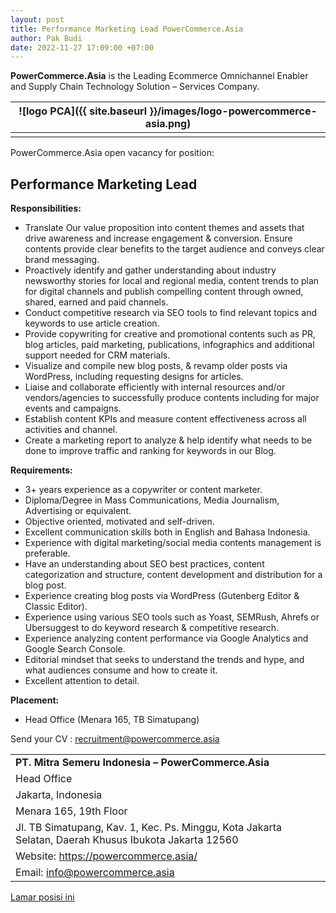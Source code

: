 ```yaml
---
layout: post
title: Performance Marketing Lead PowerCommerce.Asia
author: Pak Budi
date: 2022-11-27 17:09:00 +07:00
---
```


**PowerCommerce.Asia** is the Leading Ecommerce Omnichannel Enabler and Supply Chain Technology Solution – Services Company.

| ![logo PCA]({{ site.baseurl }}/images/logo-powercommerce-asia.png) |
|---|
|  |
 
PowerCommerce.Asia open vacancy for position:

## Performance Marketing Lead ##

**Responsibilities:**

* Translate Our value proposition into content themes and assets that drive awareness and increase engagement & conversion. Ensure contents provide clear benefits to the target audience and conveys clear brand messaging.
* Proactively identify and gather understanding about industry newsworthy stories for local and regional media, content trends to plan for digital channels and publish compelling content through owned, shared, earned and paid channels.
* Conduct competitive research via SEO tools to find relevant topics and keywords to use article creation.
* Provide copywriting for creative and promotional contents such as PR, blog articles, paid marketing, publications, infographics and additional support needed for CRM materials.
* Visualize and compile new blog posts, & revamp older posts via WordPress, including requesting designs for articles.
* Liaise and collaborate efficiently with internal resources and/or vendors/agencies to successfully produce contents including for major events and campaigns.
* Establish content KPIs and measure content effectiveness across all activities and channel.
* Create a marketing report to analyze & help identify what needs to be done to improve traffic and ranking for keywords in our Blog.

**Requirements:**

* 3+ years experience as a copywriter or content marketer.
* Diploma/Degree in Mass Communications, Media Journalism, Advertising or equivalent.
* Objective oriented, motivated and self-driven.
* Excellent communication skills both in English and Bahasa Indonesia.
* Experience with digital marketing/social media contents management is preferable.
* Have an understanding about SEO best practices, content categorization and structure, content development and distribution for a blog post.
* Experience creating blog posts via WordPress (Gutenberg Editor & Classic Editor).
* Experience using various SEO tools such as Yoast, SEMRush, Ahrefs or Ubersuggest to do keyword research & competitive research.
* Experience analyzing content performance via Google Analytics and Google Search Console.
* Editorial mindset that seeks to understand the trends and hype, and what audiences consume and how to create it.
* Excellent attention to detail.

**Placement:**

* Head Office (Menara 165, TB Simatupang)

Send your CV : [recruitment@powercommerce.asia](mailto:recruitment@powercommerce.asia)

| |
|---|
| **PT. Mitra Semeru Indonesia – PowerCommerce.Asia** |
| Head Office |
| Jakarta, Indonesia |
| Menara 165, 19th Floor |
| Jl. TB Simatupang, Kav. 1, Kec. Ps. Minggu, Kota Jakarta Selatan, Daerah Khusus Ibukota Jakarta 12560 |
| Website: https://powercommerce.asia/ |
| Email: info@powercommerce.asia |

<div class="apply"><a href="https://powercommerce.asia/careers/performance-marketing-lead/">Lamar posisi ini</a></div>
